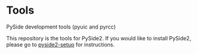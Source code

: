 Tools
=====

PySide development tools (pyuic and pyrcc)

This repository is the tools for PySide2. If you would like to install PySide2, please go to [pyside2-setup](https://github.com/PySide/pyside2-setup) for instructions.
